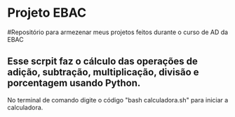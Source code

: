 # Projeto EBAC
#Repositório para armezenar meus projetos feitos durante o curso de AD da EBAC
## Esse scrpit faz o cálculo das operações de adição, subtração, multiplicação, divisão e porcentagem usando Python.
  No terminal de comando digite o código "bash calculadora.sh" para iniciar a calculadora.
